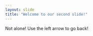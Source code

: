```yaml
---
layout: slide
title: "Welcome to our second slide!"
---
```

Not alone!
Use the left arrow to go back!
